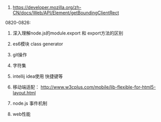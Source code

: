 1. https://developer.mozilla.org/zh-CN/docs/Web/API/Element/getBoundingClientRect




0820-0826:

1. 深入理解node.js的module.export 和 export方法的区别

2. es6模块  class generator

3. git操作

4. 字符集

5. intellij idea使用 快捷键等

6. 移动端适配：
   http://www.w3cplus.com/mobile/lib-flexible-for-html5-layout.html

7. node.js 事件机制

8. web性能

